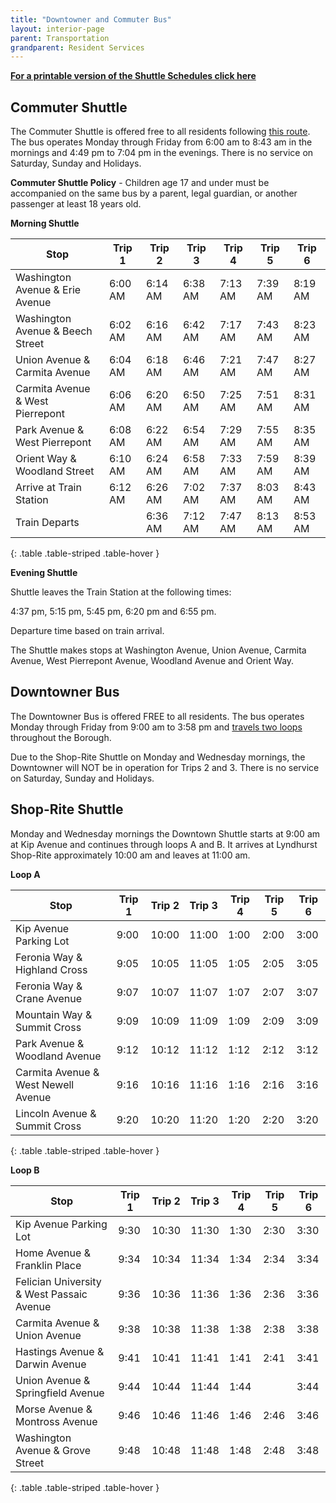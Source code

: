 ```yaml
---
title: "Downtowner and Commuter Bus"
layout: interior-page
parent: Transportation
grandparent: Resident Services
---
```


[**For a printable version of the Shuttle Schedules click here**](https://storage.googleapis.com/static.rutherford-nj.com/public-works/DPW_CommuterBus.pdf)

## Commuter Shuttle

The Commuter Shuttle is offered free to all residents following [this route](https://www.google.com/maps/d/viewer?mid=1CPW4txNeS55syVYQ9XMPqHbDpl0). The bus operates Monday through Friday from 6:00 am to 8:43 am in the mornings and 4:49 pm to 7:04 pm in the evenings. There is no service on Saturday, Sunday and Holidays. 

**Commuter Shuttle Policy** - Children age 17 and under must be accompanied on the same bus by a parent, legal guardian, or another passenger at least 18 years old.


**Morning Shuttle**

| Stop                             | Trip 1  | Trip 2  | Trip 3  | Trip 4  | Trip 5  | Trip 6  |
|----------------------------------|---------|---------|---------|---------|---------|---------|
| Washington Avenue & Erie Avenue  | 6:00 AM | 6:14 AM | 6:38 AM | 7:13 AM | 7:39 AM | 8:19 AM |
| Washington Avenue & Beech Street | 6:02 AM | 6:16 AM | 6:42 AM | 7:17 AM | 7:43 AM | 8:23 AM |
| Union Avenue & Carmita Avenue    | 6:04 AM | 6:18 AM | 6:46 AM | 7:21 AM | 7:47 AM | 8:27 AM |
| Carmita Avenue & West Pierrepont | 6:06 AM | 6:20 AM | 6:50 AM | 7:25 AM | 7:51 AM | 8:31 AM |
| Park Avenue & West Pierrepont    | 6:08 AM | 6:22 AM | 6:54 AM | 7:29 AM | 7:55 AM | 8:35 AM |
| Orient Way & Woodland Street     | 6:10 AM | 6:24 AM | 6:58 AM | 7:33 AM | 7:59 AM | 8:39 AM |
| Arrive at Train Station          | 6:12 AM | 6:26 AM | 7:02 AM | 7:37 AM | 8:03 AM | 8:43 AM |
| Train Departs                    |         | 6:36 AM | 7:12 AM | 7:47 AM | 8:13 AM | 8:53 AM |
{: .table .table-striped .table-hover }


**Evening Shuttle**

Shuttle leaves the Train Station at the following times: 

4:37 pm, 5:15 pm, 5:45 pm, 6:20 pm and 6:55 pm.

Departure time based on train arrival.

The Shuttle makes stops at Washington Avenue, Union Avenue, Carmita Avenue, West Pierrepont Avenue, Woodland Avenue and Orient Way.	


## Downtowner Bus

The Downtowner Bus is offered FREE to all residents. The bus operates Monday through Friday from 9:00 am to 3:58 pm and [travels two loops](https://www.google.com/maps/d/viewer?mid=1nwpeeqJfSGZMbLdItbIz__CYx-c) throughout the Borough. 

Due to the Shop-Rite Shuttle on Monday and Wednesday mornings, the Downtowner will NOT be in operation for Trips 2 and 3. There is no service on Saturday, Sunday and Holidays.  

## Shop-Rite Shuttle 

Monday and Wednesday mornings the Downtown Shuttle starts at 9:00 am at Kip
Avenue and continues through loops A and B. It arrives at Lyndhurst Shop-Rite
approximately 10:00 am and leaves at 11:00 am.

**Loop A**

| Stop                                | Trip 1 | Trip 2 | Trip 3 | Trip 4 | Trip 5 | Trip 6 |
|-------------------------------------|--------|--------|--------|--------|--------|--------|
| Kip Avenue Parking Lot              | 9:00   | 10:00  | 11:00  | 1:00   | 2:00   | 3:00   |
| Feronia Way & Highland Cross        | 9:05   | 10:05  | 11:05  | 1:05   | 2:05   | 3:05   |
| Feronia Way & Crane Avenue          | 9:07   | 10:07  | 11:07  | 1:07   | 2:07   | 3:07   |
| Mountain Way & Summit Cross         | 9:09   | 10:09  | 11:09  | 1:09   | 2:09   | 3:09   |
| Park Avenue & Woodland Avenue       | 9:12   | 10:12  | 11:12  | 1:12   | 2:12   | 3:12   |
| Carmita Avenue & West Newell Avenue | 9:16   | 10:16  | 11:16  | 1:16   | 2:16   | 3:16   |
| Lincoln Avenue & Summit Cross       | 9:20   | 10:20  | 11:20  | 1:20   | 2:20   | 3:20   |
{: .table .table-striped .table-hover }

**Loop B**

| Stop                                      | Trip 1 | Trip 2 | Trip 3 | Trip 4 | Trip 5 | Trip 6 |
|-------------------------------------------|--------|--------|--------|--------|--------|--------|
| Kip Avenue Parking Lot                    | 9:30   | 10:30  | 11:30  | 1:30   | 2:30   | 3:30   |
| Home Avenue & Franklin Place              | 9:34   | 10:34  | 11:34  | 1:34   | 2:34   | 3:34   |
| Felician University & West Passaic Avenue | 9:36   | 10:36  | 11:36  | 1:36   | 2:36   | 3:36   |
| Carmita Avenue & Union Avenue             | 9:38   | 10:38  | 11:38  | 1:38   | 2:38   | 3:38   |
| Hastings Avenue & Darwin Avenue           | 9:41   | 10:41  | 11:41  | 1:41   | 2:41   | 3:41   |
| Union Avenue & Springfield Avenue         | 9:44   | 10:44  | 11:44  | 1:44   |        | 3:44   |
| Morse Avenue & Montross Avenue            | 9:46   | 10:46  | 11:46  | 1:46   | 2:46   | 3:46   |
| Washington Avenue & Grove Street          | 9:48   | 10:48  | 11:48  | 1:48   | 2:48   | 3:48   |
{: .table .table-striped .table-hover }
